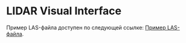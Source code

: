 # LIDAR Visual Interface

Пример LAS-файла доступен по следующей ссылке: [Пример LAS-файла](https://drive.google.com/file/d/1fPvJJf4DivRos9ivl5OUP0rWiQIH4R0S/view?usp=sharing).
